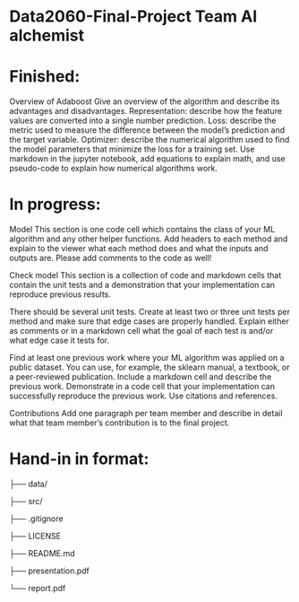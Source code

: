 # Data2060-Final-Project Team AI alchemist



# Finished: 
Overview of Adaboost
Give an overview of the algorithm and describe its advantages and disadvantages.
Representation: describe how the feature values are converted into a single number prediction.
Loss: describe the metric used to measure the difference between the model’s prediction and the target variable.
Optimizer: describe the numerical algorithm used to find the model parameters that minimize the loss for a training set.
Use markdown in the jupyter notebook, add equations to explain math, and use pseudo-code to explain how numerical algorithms work.

# In progress:
Model
This section is one code cell which contains the class of your ML algorithm and any other helper functions. Add headers to each method and explain to the viewer what each method does and what the inputs and outputs are. Please add comments to the code as well! 

Check model
This section is a collection of code and markdown cells that contain the unit tests and a demonstration that your implementation can reproduce previous results. 

There should be several unit tests. Create at least two or three unit tests per method and make sure that edge cases are properly handled. Explain either as comments or in a markdown cell what the goal of each test is and/or what edge case it tests for.

Find at least one previous work where your ML algorithm was applied on a public dataset. You can use, for example, the sklearn manual, a textbook, or a peer-reviewed publication. Include a markdown cell and describe the previous work. Demonstrate in a code cell that your implementation can successfully reproduce the previous work. Use citations and references. 

Contributions
Add one paragraph per team member and describe in detail what that team member’s contribution is to the final project. 

# Hand-in in format:
├── data/

├── src/

├── .gitignore

├── LICENSE

├── README.md

├── presentation.pdf

└── report.pdf

